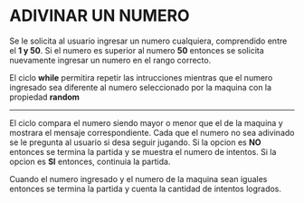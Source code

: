 # ADIVINAR UN NUMERO

Se le solicita al usuario ingresar un numero cualquiera, comprendido entre el **1 y 50**.
Si el numero es superior al numero **50** entonces se solicita nuevamente ingresar un numero en el rango correcto.

El ciclo **while** permitira repetir las intrucciones mientras que el numero ingresado sea diferente al numero seleccionado por la maquina con la propiedad **random**

 ---

El ciclo compara el numero siendo mayor o menor que el de la maquina y mostrara el mensaje correspondiente.
Cada que el numero no sea adivinado se le pregunta al usuario si desa seguir jugando.
Si la opcion es **NO** entonces se termina la partida y se muestra el numero de intentos.
Si la opcion es **SI** entonces, continuia la partida.

Cuando el numero ingresado y el numero de la maquina sean iguales entonces se termina la partida y cuenta la cantidad de intentos logrados.